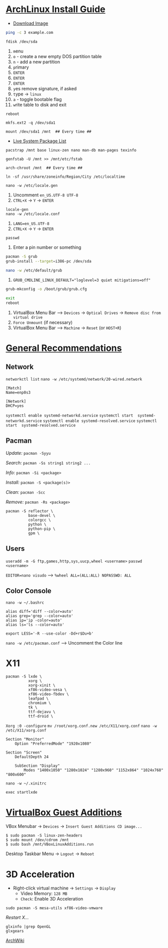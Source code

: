 [ArchLinux Install Guide](https://wiki.archlinux.org/title/Installation_guide)
========================================

* [Download Image](https://geo.mirror.pkgbuild.com/iso/latest/archlinux-x86_64.iso)

```bash
ping -c 3 example.com
```

```
fdisk /dev/sda
```
1.  `m`enu
2.  `o` - create a new empty DOS partition table
3.  `n` - add a new partition
4.  `p`rimary
5.  `ENTER`
6.  `ENTER`
7.  `ENTER`
8.  `y`es remove signature, if asked
9.  `t`ype -> `linux`
10. `a` - toggle bootable flag
11. `w`rite table to disk and exit
```
reboot
```

```
mkfs.ext2 -q /dev/sda1
```

```
mount /dev/sda1 /mnt  ## Every time ##
```

* [Live System Package List](https://geo.mirror.pkgbuild.com/iso/latest/arch/pkglist.x86_64.txt)

```
pacstrap /mnt base linux-zen nano man-db man-pages texinfo
```

```
genfstab -U /mnt >> /mnt/etc/fstab
```

```
arch-chroot /mnt  ## Every time ##
```

```
ln -sf /usr/share/zoneinfo/Region/City /etc/localtime
```

```
nano -w /etc/locale.gen
```
1. Uncomment `en_US.UTF-8 UTF-8`
2. `CTRL+X` -> `Y` -> `ENTER`

```
locale-gen
nano -w /etc/locale.conf
```
1. `LANG=en_US.UTF-8`
2. `CTRL+X` -> `Y` -> `ENTER`

```
passwd
```
1. Enter a pin number or something

```bash
pacman -S grub
grub-install --target=i386-pc /dev/sda

nano -w /etc/default/grub
```
1. `GRUB_CMDLINE_LINUX_DEFAULT="loglevel=3 quiet mitigations=off"`

```bash
grub-mkconfig -o /boot/grub/grub.cfg

exit
reboot
```
1. VirtualBox Menu Bar --> `Devices` -> `Optical Drives` -> `Remove disc from virtual drive`
2. `Force Unmount` (if necessary)
3. VirtualBox Menu Bar --> `Machine` -> `Reset` (or `HOST+R`)


[General Recommendations](https://wiki.archlinux.org/title/General_recommendations)
========================================

Network
----------------------------------------

`networkctl list`
`nano -w /etc/systemd/network/20-wired.network`
```
[Match]
Name=enp0s3

[Network]
DHCP=yes
```

`systemctl enable systemd-networkd.service`
`systemctl start  systemd-networkd.service`
`systemctl enable systemd-resolved.service`
`systemctl start  systemd-resolved.service`


Pacman
----------------------------------------

_Update:_
`pacman -Syyu`

_Search:_
`pacman -Ss string1 string2 ...`

_Info:_
`pacman -Si <package>`

_Install:_
`pacman -S <package(s)>`

_Clean:_
`pacman -Scc`

_Remove:_
`pacman -Rs <package>`


```
pacman -S reflector \
          base-devel \
          colorgcc \
          python \
          python-pip \
          gpm \
```


Users
----------------------------------------

`useradd -m -G ftp,games,http,sys,uucp,wheel <username>`
`passwd <username>`

`EDITOR=nano visudo`
    --> `%wheel ALL=(ALL:ALL) NOPASSWD: ALL`


Color Console
----------------------------------------
`nano -w ~/.bashrc`
```
alias diff='diff --color=auto'
alias grep='grep --color=auto'
alias ip='ip -color=auto'
alias ls='ls --color=auto'

export LESS='-R --use-color -Dd+r$Du+b'
```

`nano -w /etc/pacman.conf`
    --> Uncomment the Color line


X11
========================================

```
pacman -S lxde \
          xorg \
          xorg-xinit \
          xf86-video-vesa \
          xf86-video-fbdev \
          leafpad \
          chromium \
          tk \
          ttf-dejavu \
          ttf-droid \
```

`Xorg :0 -configure`
`mv /root/xorg.conf.new /etc/X11/xorg.conf`
`nano -w /etc/X11/xorg.conf`
```
Section "Monitor"
    Option "PreferredMode" "1920x1080"

Section "Screen"
    DefaultDepth 24

    SubSection "Display"
        Modes "1400x1050" "1280x1024" "1280x960" "1152x864" "1024x768" "800x600"
```

`nano -w ~/.xinitrc`
```
exec startlxde
```


[VirtualBox Guest Additions](https://wiki.archlinux.org/title/VirtualBox/Install_Arch_Linux_as_a_guest)
========================================

VBox Menubar -> `Devices` -> `Insert Guest Additions CD image...`
```
$ sudo pacman -S linux-zen-headers
$ sudo mount /dev/cdrom /mnt
$ sudo bash /mnt/VBoxLinuxAdditions.run
```
Desktop Taskbar Menu -> `Logout` -> `Reboot`


3D Acceleration
========================================
* Right-click virtual machine -> `Settings` -> `Display`
    - Video Memory: `128 MB`
    - `Check`: Enable 3D Acceleration
```
sudo pacman -S mesa-utils xf86-video-vmware
```
_Restart X..._
```
glxinfo |grep OpenGL
glxgears
```


[ArchWiki](https://wiki.archlinux.org/)
